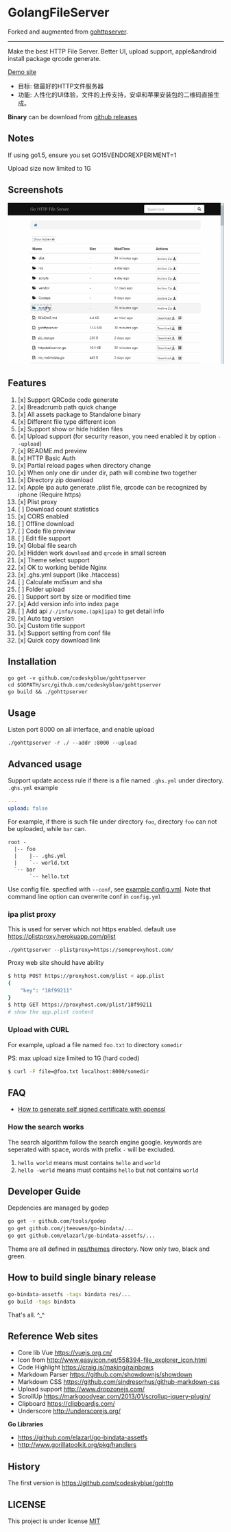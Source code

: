 # GolangFileServer

Forked and augmented from [gohttpserver](https://github.com/codeskyblue/gohttpserver).

---

Make the best HTTP File Server. Better UI, upload support, apple&android install package qrcode generate.

[Demo site](https://gohttpserver.herokuapp.com/)

- 目标: 做最好的HTTP文件服务器
- 功能: 人性化的UI体验，文件的上传支持，安卓和苹果安装包的二维码直接生成。

**Binary** can be download from [github releases](https://github.com/codeskyblue/gohttpserver/releases/)

## Notes
If using go1.5, ensure you set GO15VENDOREXPERIMENT=1

Upload size now limited to 1G

## Screenshots
![screen](testdata/filetypes/gohttpserver.gif)

## Features
1. [x] Support QRCode code generate
1. [x] Breadcrumb path quick change
1. [x] All assets package to Standalone binary
1. [x] Different file type different icon
1. [x] Support show or hide hidden files
1. [x] Upload support (for security reason, you need enabled it by option `--upload`)
1. [x] README.md preview
1. [x] HTTP Basic Auth
1. [x] Partial reload pages when directory change
1. [x] When only one dir under dir, path will combine two together
1. [x] Directory zip download
1. [x] Apple ipa auto generate .plist file, qrcode can be recognized by iphone (Require https)
1. [x] Plist proxy
1. [ ] Download count statistics
1. [x] CORS enabled
1. [ ] Offline download
1. [ ] Code file preview
1. [ ] Edit file support
1. [x] Global file search
1. [x] Hidden work `download` and `qrcode` in small screen
1. [x] Theme select support
1. [x] OK to working behide Nginx
1. [x] \.ghs.yml support (like \.htaccess)
1. [ ] Calculate md5sum and sha
1. [ ] Folder upload
1. [ ] Support sort by size or modified time
1. [x] Add version info into index page
1. [ ] Add api `/-/info/some.(apk|ipa)` to get detail info
1. [x] Auto tag version
1. [x] Custom title support
1. [x] Support setting from conf file
1. [x] Quick copy download link

## Installation
```
go get -v github.com/codeskyblue/gohttpserver
cd $GOPATH/src/github.com/codeskyblue/gohttpserver
go build && ./gohttpserver
```

## Usage
Listen port 8000 on all interface, and enable upload

```
./gohttpserver -r ./ --addr :8000 --upload
```

## Advanced usage
Support update access rule if there is a file named `.ghs.yml` under directory. `.ghs.yml` example

```yaml
---
upload: false
```

For example, if there is such file under directory `foo`, directory `foo` can not be uploaded, while `bar` can.

```
root -
  |-- foo
  |    |-- .ghs.yml
  |    `-- world.txt 
  `-- bar
       `-- hello.txt
```

Use config file. specfied with `--conf`, see [example config.yml](testdata/config.yml). Note that command line option can overwrite conf in `config.yml`

### ipa plist proxy
This is used for server which not https enabled. default use <https://plistproxy.herokuapp.com/plist>

```
./gohttpserver --plistproxy=https://someproxyhost.com/
```

Proxy web site should have ability

```sh
$ http POST https://proxyhost.com/plist < app.plist
{
	"key": "18f99211"
}
$ http GET https://proxyhost.com/plist/18f99211
# show the app.plist content
```

### Upload with CURL
For example, upload a file named `foo.txt` to directory `somedir`

PS: max upload size limited to 1G (hard coded)

```sh
$ curl -F file=@foo.txt localhost:8000/somedir
```

## FAQ
- [How to generate self signed certificate with openssl](http://stackoverflow.com/questions/10175812/how-to-create-a-self-signed-certificate-with-openssl)

### How the search works
The search algorithm follow the search engine google. keywords are seperated with space, words with prefix `-` will be excluded.

1. `hello world` means must contains `hello` and `world`
1. `hello -world` means must contains `hello` but not contains `world`

## Developer Guide
Depdencies are managed by godep

```sh
go get -v github.com/tools/godep
go get github.com/jteeuwen/go-bindata/...
go get github.com/elazarl/go-bindata-assetfs/...
```

Theme are all defined in [res/themes](res/themes) directory. Now only two, black and green.

## How to build single binary release
```sh
go-bindata-assetfs -tags bindata res/...
go build -tags bindata
```

That's all. ^_^

## Reference Web sites

* Core lib Vue <https://vuejs.org.cn/>
* Icon from <http://www.easyicon.net/558394-file_explorer_icon.html>
* Code Highlight <https://craig.is/making/rainbows>
* Markdown Parser <https://github.com/showdownjs/showdown>
* Markdown CSS <https://github.com/sindresorhus/github-markdown-css>
* Upload support <http://www.dropzonejs.com/>
* ScrollUp <https://markgoodyear.com/2013/01/scrollup-jquery-plugin/>
* Clipboard <https://clipboardjs.com/>
* Underscore <http://underscorejs.org/>

**Go Libraries**

* <https://github.com/elazarl/go-bindata-assetfs>
* <http://www.gorillatoolkit.org/pkg/handlers>

## History
The first version is <https://github.com/codeskyblue/gohttp>

## LICENSE
This project is under license [MIT](LICENSE)
